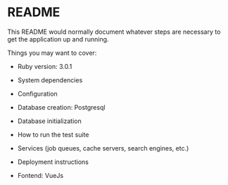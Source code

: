 # README

This README would normally document whatever steps are necessary to get the
application up and running.

Things you may want to cover:

* Ruby version: 3.0.1

* System dependencies

* Configuration

* Database creation: Postgresql 

* Database initialization

* How to run the test suite

* Services (job queues, cache servers, search engines, etc.)

* Deployment instructions

* Fontend: VueJs

